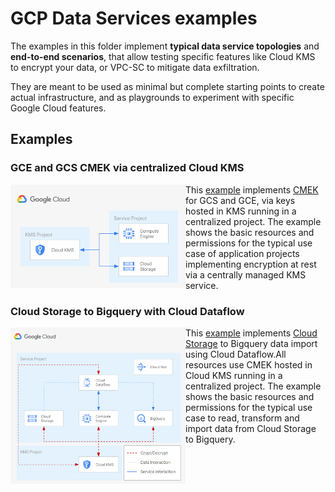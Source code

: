 # GCP Data Services examples

The examples in this folder implement **typical data service topologies** and **end-to-end scenarios**, that allow testing specific features like Cloud KMS to encrypt your data, or VPC-SC to mitigate data exfiltration.

They are meant to be used as minimal but complete starting points to create actual infrastructure, and as playgrounds to experiment with specific Google Cloud features.

## Examples

### GCE and GCS CMEK via centralized Cloud KMS

<a href="./cmek-via-centralized-kms/" title="CMEK on Cloud Storage and Compute Engine via centralized Cloud KMS"><img src="./cmek-via-centralized-kms/diagram.png" align="left" width="280px"></a> This [example](./cmek-via-centralized-kms/) implements [CMEK](https://cloud.google.com/kms/docs/cmek) for GCS and GCE, via keys hosted in KMS running in a centralized project. The example shows the basic resources and permissions for the typical use case of application projects implementing encryption at rest via a centrally managed KMS service.
<br clear="left">

### Cloud Storage to Bigquery with Cloud Dataflow
<a href="./gcs-to-bq-with-dataflow/" title="Cloud Storage to Bigquery with Cloud Dataflow"><img src="./gcs-to-bq-with-dataflow/diagram.png" align="left" width="280px"></a> This [example](./gcs-to-bq-with-dataflow/) implements [Cloud Storage](https://cloud.google.com/kms/docs/cmek) to Bigquery data import using Cloud Dataflow.All resources use CMEK hosted in Cloud KMS running in a centralized project. The example shows the basic resources and permissions for the typical use case to read, transform and import data from Cloud Storage to Bigquery.
